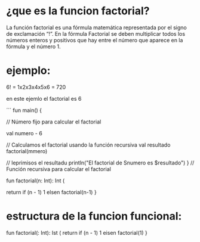  # ¿que es la funcion factorial?

 La función factorial es una fórmula matemática representada por el signo de exclamación “!”. En la fórmula Factorial se deben multiplicar todos los números enteros y positivos que hay entre el número que aparece en la fórmula y el número 1.

 # ejemplo:

 6! = 1x2x3x4x5x6 = 720

 en este ejemlo el factorial es 6

´´´
 fun main() {

// Número fijo para calcular el factorial

val numero - 6

// Calculamos el factorial usando la función recursiva val resultado factorial(mmero)

// leprimisos el resultadu println("El factorial de Snumero es $resultado")
}
// Función recursiva para calcular el factorial

fun factorial(n: Int): Int (

return if (n - 1) 1 elsen factorial(n-1)
}

# estructura de la funcion funcional:

fun factorial(: Int): Ist ( return if (n - 1) 1 eisen factorial(1)
}
